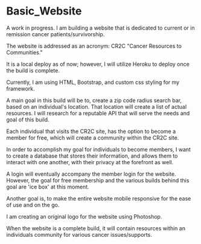 # Basic_Website

A work in progress. I am building a website that is dedicated to current or in remission cancer patients/survivorship.

The website is addressed as an acronym: CR2C "Cancer Resources to Communities."

It is a local deploy as of now; however, I will utilize Heroku to deploy once the build is complete.

Currently, I am using HTML, Bootstrap, and custom css styling for my framework. 

A main goal in this build will be to, create a zip code radius search bar, based on an individual's location. That location will create a
list of actual resources. I will research for a reputable API that will serve the needs and goal of this build. 

Each individual that visits the CR2C site, has the option to become a member for free, which will create a community within the CR2C site. 

In order to accomplish my goal for individuals to become members, I want to create a database that stores their information, and allows them to interact with one another, with their privacy at the forefront as well.

A login will eventually accompany the member login for the website. However, the goal for free membership and the various builds behind this goal are 'ice box' at this moment.

Another goal is, to make the entire website mobile responsive for the ease of use and on the go.

I am creating an original logo for the website using Photoshop.

When the website is a complete build, it will contain resources within an individuals community for various cancer issues/supports.